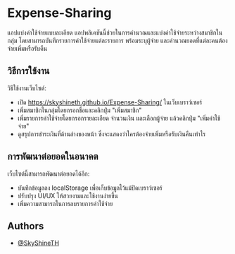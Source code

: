 # Expense-Sharing

แอปแบ่งค่าใช้จ่ายแบบละเอียด
แอปพลิเคชันนี้ช่วยในการคำนวณและแบ่งค่าใช้จ่ายระหว่างสมาชิกในกลุ่ม โดยสามารถบันทึกรายการค่าใช้จ่ายแต่ละรายการ พร้อมระบุผู้จ่าย และคำนวณยอดที่แต่ละคนต้องจ่ายเพิ่มหรือรับคืน



## วิธีการใช้งาน

วิธีใช้งานเว็บไซต์:

- เปิด https://skyshineth.github.io/Expense-Sharing/ ในเว็บเบราว์เซอร์
- เพิ่มสมาชิกในกลุ่มโดยกรอกชื่อและคลิกปุ่ม "เพิ่มสมาชิก"
- เพิ่มรายการค่าใช้จ่ายโดยกรอกรายละเอียด จำนวนเงิน และเลือกผู้จ่าย แล้วคลิกปุ่ม "เพิ่มค่าใช้จ่าย"
- ดูสรุปการชำระเงินที่ด้านล่างของหน้า ซึ่งจะแสดงว่าใครต้องจ่ายเพิ่มหรือรับเงินคืนเท่าไร

## การพัฒนาต่อยอดในอนาคต
เว็บไซต์นี้สามารถพัฒนาต่อยอดได้อีก:
- บันทึกข้อมูลลง localStorage เพื่อเก็บข้อมูลไว้แม้ปิดเบราว์เซอร์
- ปรับปรุง UI/UX ให้สวยงามและใช้งานง่ายขึ้น
- เพิ่มความสามารถในการลบรายการค่าใช้จ่าย

## Authors

- [@SkyShineTH](https://github.com/SkyShineTH)